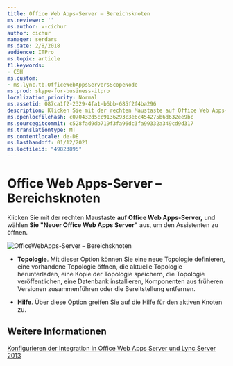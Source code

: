 ```yaml
---
title: Office Web Apps-Server – Bereichsknoten
ms.reviewer: ''
ms.author: v-cichur
author: cichur
manager: serdars
ms.date: 2/8/2018
audience: ITPro
ms.topic: article
f1.keywords:
- CSH
ms.custom:
- ms.lync.tb.OfficeWebAppsServersScopeNode
ms.prod: skype-for-business-itpro
localization_priority: Normal
ms.assetid: 087ca1f2-2329-4fa1-b6bb-685f2f4ba296
description: Klicken Sie mit der rechten Maustaste auf Office Web Apps-Server, und wählen Sie "Neuer Office Web Apps Server" aus, um den Assistenten zu öffnen.
ms.openlocfilehash: c070432d5cc9136293c3e6c454275b6d632ee9bc
ms.sourcegitcommit: c528fad9db719f3fa96dc3fa99332a349cd9d317
ms.translationtype: MT
ms.contentlocale: de-DE
ms.lasthandoff: 01/12/2021
ms.locfileid: "49823895"
---
```

# <a name="office-web-apps-servers-scope-node"></a>Office Web Apps-Server – Bereichsknoten

Klicken Sie mit der rechten Maustaste **auf Office Web Apps-Server,** und wählen **Sie "Neuer Office Web Apps Server"** aus, um den Assistenten zu öffnen.

![OfficeWebApps-Server – Bereichsknoten](../../media/OfficeWebApps_Servers_Scope_Node.jpg)

- **Topologie**. Mit dieser Option können Sie eine neue Topologie definieren, eine vorhandene Topologie öffnen, die aktuelle Topologie herunterladen, eine Kopie der Topologie speichern, die Topologie veröffentlichen, eine Datenbank installieren, Komponenten aus früheren Versionen zusammenführen oder die Bereitstellung entfernen.

- **Hilfe**. Über diese Option greifen Sie auf die Hilfe für den aktiven Knoten zu.

## <a name="see-also"></a>Weitere Informationen

[Konfigurieren der Integration in Office Web Apps Server und Lync Server 2013](https://technet.microsoft.com/library/3370ab55-9949-4f32-b88b-5cffed6aaad8.aspx)
